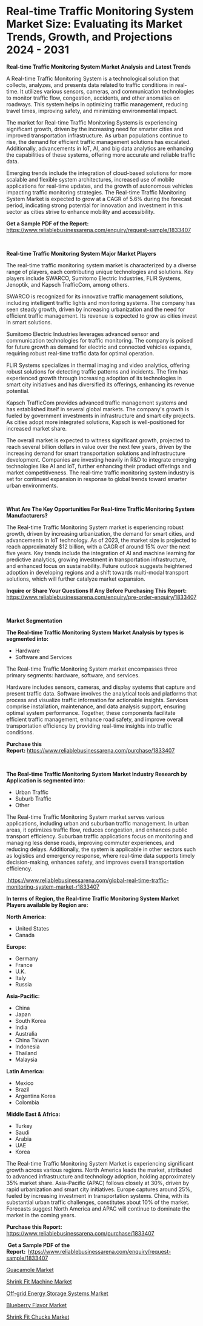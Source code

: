 <p><h1>Real-time Traffic Monitoring System Market Size: Evaluating its Market Trends, Growth, and Projections 2024 - 2031</h1></p><p><strong>Real-time Traffic Monitoring System Market Analysis and Latest Trends</strong></p>
<p><p>A Real-time Traffic Monitoring System is a technological solution that collects, analyzes, and presents data related to traffic conditions in real-time. It utilizes various sensors, cameras, and communication technologies to monitor traffic flow, congestion, accidents, and other anomalies on roadways. This system helps in optimizing traffic management, reducing travel times, improving safety, and minimizing environmental impact.</p><p>The market for Real-time Traffic Monitoring Systems is experiencing significant growth, driven by the increasing need for smarter cities and improved transportation infrastructure. As urban populations continue to rise, the demand for efficient traffic management solutions has escalated. Additionally, advancements in IoT, AI, and big data analytics are enhancing the capabilities of these systems, offering more accurate and reliable traffic data.</p><p>Emerging trends include the integration of cloud-based solutions for more scalable and flexible system architectures, increased use of mobile applications for real-time updates, and the growth of autonomous vehicles impacting traffic monitoring strategies. The Real-time Traffic Monitoring System Market is expected to grow at a CAGR of 5.6% during the forecast period, indicating strong potential for innovation and investment in this sector as cities strive to enhance mobility and accessibility.</p></p>
<p><strong>Get a Sample PDF of the Report:&nbsp;</strong> <a href="https://www.reliablebusinessarena.com/enquiry/request-sample/1833407?utm_campaign=1551&utm_medium=2&utm_source=Github&utm_content=ia&utm_term=19102024&utm_id=real-time-traffic-monitoring-system">https://www.reliablebusinessarena.com/enquiry/request-sample/1833407</a></p>
<p>&nbsp;</p>
<p><strong>Real-time Traffic Monitoring System Major Market Players</strong></p>
<p><p>The real-time traffic monitoring system market is characterized by a diverse range of players, each contributing unique technologies and solutions. Key players include SWARCO, Sumitomo Electric Industries, FLIR Systems, Jenoptik, and Kapsch TrafficCom, among others.</p><p>SWARCO is recognized for its innovative traffic management solutions, including intelligent traffic lights and monitoring systems. The company has seen steady growth, driven by increasing urbanization and the need for efficient traffic management. Its revenue is expected to grow as cities invest in smart solutions.</p><p>Sumitomo Electric Industries leverages advanced sensor and communication technologies for traffic monitoring. The company is poised for future growth as demand for electric and connected vehicles expands, requiring robust real-time traffic data for optimal operation.</p><p>FLIR Systems specializes in thermal imaging and video analytics, offering robust solutions for detecting traffic patterns and incidents. The firm has experienced growth through increasing adoption of its technologies in smart city initiatives and has diversified its offerings, enhancing its revenue potential.</p><p>Kapsch TrafficCom provides advanced traffic management systems and has established itself in several global markets. The company's growth is fueled by government investments in infrastructure and smart city projects. As cities adopt more integrated solutions, Kapsch is well-positioned for increased market share.</p><p>The overall market is expected to witness significant growth, projected to reach several billion dollars in value over the next few years, driven by the increasing demand for smart transportation solutions and infrastructure development. Companies are investing heavily in R&D to integrate emerging technologies like AI and IoT, further enhancing their product offerings and market competitiveness. The real-time traffic monitoring system industry is set for continued expansion in response to global trends toward smarter urban environments.</p></p>
<p>&nbsp;</p>
<p><strong>What Are The Key Opportunities For Real-time Traffic Monitoring System Manufacturers?</strong></p>
<p><p>The Real-time Traffic Monitoring System market is experiencing robust growth, driven by increasing urbanization, the demand for smart cities, and advancements in IoT technology. As of 2023, the market size is projected to reach approximately $12 billion, with a CAGR of around 15% over the next five years. Key trends include the integration of AI and machine learning for predictive analytics, growing investment in transportation infrastructure, and enhanced focus on sustainability. Future outlook suggests heightened adoption in developing regions and a shift towards multi-modal transport solutions, which will further catalyze market expansion.</p></p>
<p><strong>Inquire or Share Your Questions If Any Before Purchasing This Report:</strong> <a href="https://www.reliablebusinessarena.com/enquiry/pre-order-enquiry/1833407?utm_campaign=1551&utm_medium=2&utm_source=Github&utm_content=ia&utm_term=19102024&utm_id=real-time-traffic-monitoring-system">https://www.reliablebusinessarena.com/enquiry/pre-order-enquiry/1833407</a></p>
<p>&nbsp;</p>
<p><strong>Market Segmentation</strong></p>
<p><strong>The Real-time Traffic Monitoring System Market Analysis by types is segmented into:</strong></p>
<p><ul><li>Hardware</li><li>Software and Services</li></ul></p>
<p><p>The Real-time Traffic Monitoring System market encompasses three primary segments: hardware, software, and services. </p><p>Hardware includes sensors, cameras, and display systems that capture and present traffic data. Software involves the analytical tools and platforms that process and visualize traffic information for actionable insights. Services comprise installation, maintenance, and data analysis support, ensuring optimal system performance. Together, these components facilitate efficient traffic management, enhance road safety, and improve overall transportation efficiency by providing real-time insights into traffic conditions.</p></p>
<p><strong>Purchase this Report:&nbsp;</strong><a href="https://www.reliablebusinessarena.com/purchase/1833407?utm_campaign=1551&utm_medium=2&utm_source=Github&utm_content=ia&utm_term=19102024&utm_id=real-time-traffic-monitoring-system">https://www.reliablebusinessarena.com/purchase/1833407</a></p>
<p>&nbsp;</p>
<p><strong>The Real-time Traffic Monitoring System Market Industry Research by Application is segmented into:</strong></p>
<p><ul><li>Urban Traffic</li><li>Suburb Traffic</li><li>Other</li></ul></p>
<p><p>The Real-time Traffic Monitoring System market serves various applications, including urban and suburban traffic management. In urban areas, it optimizes traffic flow, reduces congestion, and enhances public transport efficiency. Suburban traffic applications focus on monitoring and managing less dense roads, improving commuter experiences, and reducing delays. Additionally, the system is applicable in other sectors such as logistics and emergency response, where real-time data supports timely decision-making, enhances safety, and improves overall transportation efficiency.</p></p>
<p><a href="https://www.reliablebusinessarena.com/global-real-time-traffic-monitoring-system-market-r1833407?utm_campaign=1551&utm_medium=2&utm_source=Github&utm_content=ia&utm_term=19102024&utm_id=real-time-traffic-monitoring-system">&nbsp;https://www.reliablebusinessarena.com/global-real-time-traffic-monitoring-system-market-r1833407</a></p>
<p><strong>In terms of Region, the Real-time Traffic Monitoring System Market Players available by Region are:</strong></p>
<p>
    <p> <strong> North America: </strong>
        <ul>
            <li>United States</li>
            <li>Canada</li>
        </ul>
        </p> 
    <p> <strong> Europe: </strong>
        <ul>
            <li>Germany</li>
            <li>France</li>
            <li>U.K.</li>
            <li>Italy</li>
            <li>Russia</li>
        </ul>
        </p> 
    <p> <strong> Asia-Pacific: </strong>
        <ul>
            <li>China</li>
            <li>Japan</li>
            <li>South Korea</li>
            <li>India</li>
            <li>Australia</li>
            <li>China Taiwan</li>
            <li>Indonesia</li>
            <li>Thailand</li>
            <li>Malaysia</li>
        </ul>
        </p> 
    <p> <strong> Latin America: </strong>
        <ul>
            <li>Mexico</li>
            <li>Brazil</li>
            <li>Argentina Korea</li>
            <li>Colombia</li>
        </ul>
        </p> 
    <p> <strong> Middle East & Africa: </strong>
        <ul>
            <li>Turkey</li>
            <li>Saudi</li>
            <li>Arabia</li>
            <li>UAE</li>
            <li>Korea</li>
        </ul>
    </p>
    </p>
<p><p>The Real-time Traffic Monitoring System Market is experiencing significant growth across various regions. North America leads the market, attributed to advanced infrastructure and technology adoption, holding approximately 35% market share. Asia-Pacific (APAC) follows closely at 30%, driven by rapid urbanization and smart city initiatives. Europe captures around 25%, fueled by increasing investment in transportation systems. China, with its substantial urban traffic challenges, constitutes about 10% of the market. Forecasts suggest North America and APAC will continue to dominate the market in the coming years.</p></p>
<p><strong>Purchase this Report: </strong><a href="https://www.reliablebusinessarena.com/purchase/1833407?utm_campaign=1551&utm_medium=2&utm_source=Github&utm_content=ia&utm_term=19102024&utm_id=real-time-traffic-monitoring-system">https://www.reliablebusinessarena.com/purchase/1833407</a></p>
<p>&nbsp;<strong>Get a Sample PDF of the Report:&nbsp;&nbsp;</strong><a href="https://www.reliablebusinessarena.com/enquiry/request-sample/1833407?utm_campaign=1551&utm_medium=2&utm_source=Github&utm_content=ia&utm_term=19102024&utm_id=real-time-traffic-monitoring-system">https://www.reliablebusinessarena.com/enquiry/request-sample/1833407</a></p>
<p><strong></strong></p>
<p><p><a href="https://www.linkedin.com/pulse/guacamole-market-growth-segmentation-regional-analysis--nz7qe?utm_campaign=1551&utm_medium=2&utm_source=Github&utm_content=ia&utm_term=19102024&utm_id=real-time-traffic-monitoring-system">Guacamole Market</a></p><p><a href="https://www.linkedin.com/pulse/shrink-fit-machine-market-global-insights-sales-trends-emevf?utm_campaign=1551&utm_medium=2&utm_source=Github&utm_content=ia&utm_term=19102024&utm_id=real-time-traffic-monitoring-system">Shrink Fit Machine Market</a></p><p><a href="https://www.linkedin.com/pulse/strategic-roadmap-success-global-off-grid-energy-storage-obqgc?utm_campaign=1551&utm_medium=2&utm_source=Github&utm_content=ia&utm_term=19102024&utm_id=real-time-traffic-monitoring-system">Off-grid Energy Storage Systems Market</a></p><p><a href="https://www.linkedin.com/pulse/blueberry-flavor-market-dynamics-application-types-emerging-wiwze?utm_campaign=1551&utm_medium=2&utm_source=Github&utm_content=ia&utm_term=19102024&utm_id=real-time-traffic-monitoring-system">Blueberry Flavor Market</a></p><p><a href="https://www.linkedin.com/pulse/shrink-fit-chucks-market-transformation-comparative-analysis-tahwf?utm_campaign=1551&utm_medium=2&utm_source=Github&utm_content=ia&utm_term=19102024&utm_id=real-time-traffic-monitoring-system">Shrink Fit Chucks Market</a></p></p>